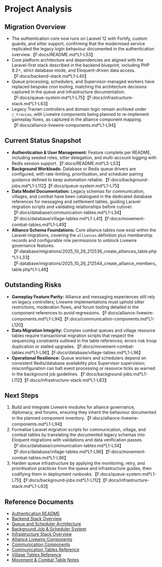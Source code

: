 # Project Analysis

## Migration Overview
- The authentication core now runs on Laravel 12 with Fortify, custom guards, and sitter support, confirming that the modernised service replicated the legacy login behaviour documented in the authentication overview.【F:docs/README.md†L1-L53】
- Core platform architecture and dependencies are aligned with the Laravel-first stack described in the backend blueprint, including PHP 8.2+, strict database mode, and Eloquent-driven data access.【F:docs/backend-stack.md†L1-L40】
- Queue processing, schedulers, and Supervisor-managed workers have replaced bespoke cron tooling, matching the architecture decisions captured in the queue and infrastructure documentation.【F:docs/queue-system.md†L1-L75】【F:docs/infrastructure-stack.md†L1-L63】
- Legacy Travian controllers and domain logic remain archived under `/_travian`, with Livewire components being planned to re-implement gameplay flows, as captured in the alliance component mapping.【F:docs/alliance-livewire-components.md†L1-L94】

## Current Status Snapshot
- **Authentication & User Management:** Feature complete per README, including seeded roles, sitter delegation, and multi-account logging with Redis session support.【F:docs/README.md†L5-L53】
- **Background Workloads:** Database or Redis queue drivers are configured, with rate-limiting, prioritisation, and scheduler pairing guidance defined to keep automation reliable.【F:docs/background-jobs.md†L1-L112】【F:docs/queue-system.md†L1-L75】
- **Data Model Documentation:** Legacy schemas for communication, villages, and combat have been catalogued in the dedicated database references for messaging and settlement tables, guiding Laravel migration scripts and validating relationships before cutover.【F:docs/database/communication-tables.md†L1-L34】【F:docs/database/village-tables.md†L1-L41】【F:docs/movement-combat-tables.md†L1-L49】
- **Alliance Schema Foundations:** Core alliance tables now exist within the Laravel migrations, covering the `alliances` definition plus membership records and configurable role permissions to unblock Livewire governance features.【F:database/migrations/2025_10_26_212536_create_alliances_table.php†L1-L33】【F:database/migrations/2025_10_26_212544_create_alliance_members_table.php†L1-L48】

## Outstanding Risks
- **Gameplay Feature Parity:** Alliance and messaging experiences still rely on legacy controllers; Livewire implementations must uphold sitter restrictions, moderation flows, and forum tooling detailed in the component references to avoid regressions.【F:docs/alliance-livewire-components.md†L1-L94】【F:docs/communication-components.md†L1-L120】
- **Data Migration Integrity:** Complex combat queues and village resource tables require transactional migration scripts that respect the sequencing constraints outlined in the table references; errors risk troop duplication or stalled upgrades.【F:docs/movement-combat-tables.md†L1-L96】【F:docs/database/village-tables.md†L1-L96】
- **Operational Resilience:** Queue workers and schedulers depend on consistent Redis/database availability plus Supervisor supervision; misconfiguration can halt event processing or resource ticks as warned in the background job guidelines.【F:docs/background-jobs.md†L1-L112】【F:docs/infrastructure-stack.md†L1-L63】

## Next Steps
1. Build and integrate Livewire modules for alliance governance, diplomacy, and forums, ensuring they inherit the behaviour documented in the planned component inventory.【F:docs/alliance-livewire-components.md†L1-L94】
2. Formalise Laravel migration scripts for communication, village, and combat tables by translating the documented legacy schemas into Eloquent migrations with validations and data verification passes.【F:docs/database/communication-tables.md†L1-L34】【F:docs/database/village-tables.md†L1-L96】【F:docs/movement-combat-tables.md†L1-L96】
3. Harden queue infrastructure by applying the monitoring, retry, and prioritisation practices from the queue and infrastructure guides, then codifying them in deployment runbooks.【F:docs/queue-system.md†L1-L75】【F:docs/background-jobs.md†L1-L112】【F:docs/infrastructure-stack.md†L1-L63】

## Reference Documents
- [Authentication README](./README.md)
- [Backend Stack Overview](./backend-stack.md)
- [Queue and Scheduler Architecture](./queue-system.md)
- [Background Job & Scheduler System](./background-jobs.md)
- [Infrastructure Stack Overview](./infrastructure-stack.md)
- [Alliance Livewire Components](./alliance-livewire-components.md)
- [Communication Components](./communication-components.md)
- [Communication Tables Reference](./database/communication-tables.md)
- [Village Tables Reference](./database/village-tables.md)
- [Movement & Combat Table Notes](./movement-combat-tables.md)
